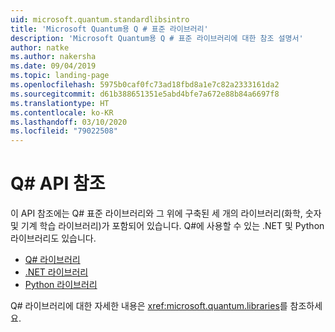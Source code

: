```yaml
---
uid: microsoft.quantum.standardlibsintro
title: 'Microsoft Quantum용 Q # 표준 라이브러리'
description: 'Microsoft Quantum용 Q # 표준 라이브러리에 대한 참조 설명서'
author: natke
ms.author: nakersha
ms.date: 09/04/2019
ms.topic: landing-page
ms.openlocfilehash: 5975b0caf0fc73ad18fbd8a1e7c82a2333161da2
ms.sourcegitcommit: d61b388651351e5abd4bfe7a672e88b84a6697f8
ms.translationtype: HT
ms.contentlocale: ko-KR
ms.lasthandoff: 03/10/2020
ms.locfileid: "79022508"
---
```

# <a name="q-api-reference"></a>Q# API 참조 #

이 API 참조에는 Q# 표준 라이브러리와 그 위에 구축된 세 개의 라이브러리(화학, 숫자 및 기계 학습 라이브러리)가 포함되어 있습니다. Q#에 사용할 수 있는 .NET 및 Python 라이브러리도 있습니다.

- [Q# 라이브러리](xref:microsoft.quantum.qsharplibintro)
- [.NET 라이브러리](xref:microsoft.quantum.dotnetlibsintro)
- [Python 라이브러리](https://docs.microsoft.com/python/qsharp)

Q# 라이브러리에 대한 자세한 내용은 <xref:microsoft.quantum.libraries>를 참조하세요.
